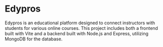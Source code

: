 # Edypros

Edypros is an educational platform designed to connect instructors with students for various online courses. This project includes both a frontend built with Vite and a backend built with Node.js and Express, utilizing MongoDB for the database.